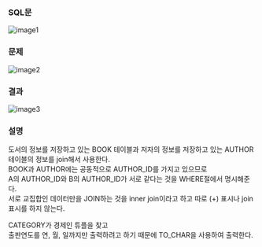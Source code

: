 ### SQL문
![image1](https://user-images.githubusercontent.com/123911778/262203070-171875c4-c09f-4d60-8b12-526b14112887.PNG)

### 문제  
![image2](https://user-images.githubusercontent.com/123911778/262203071-f760789c-14ab-4c4d-8aea-f71644ae3827.PNG)

### 결과
![image3](https://user-images.githubusercontent.com/123911778/262203074-4225338f-8400-4199-8cca-9ce2e68f0115.PNG)

### 설명
도서의 정보를 저장하고 있는 BOOK 테이블과 저자의 정보를 저장하고 있는 AUTHOR 테이블의 정보를 join해서 사용한다.         
BOOK과 AUTHOR에는 공동적으로 AUTHOR_ID를 가지고 있으므로        
A의 AUTHOR_ID와 B의 AUTHOR_ID가 서로 같다는 것을 WHERE절에서 명시해준다.        
서로 교집합인 데이터만을 JOIN하는 것을 inner join이라고 하고 따로 (+) 표시나 join 표시를 하지 않는다.       
       
CATEGORY가 경제인 튜플을 찾고       
출판연도를 연, 월, 일까지만 출력하려고 하기 때문에 TO_CHAR을 사용하여 출력한다.        
